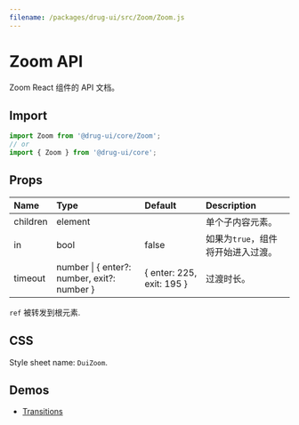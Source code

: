 ```yaml
---
filename: /packages/drug-ui/src/Zoom/Zoom.js
---
```


# Zoom API

<p class="description">Zoom React 组件的 API 文档。</p>

## Import

```js
import Zoom from '@drug-ui/core/Zoom';
// or
import { Zoom } from '@drug-ui/core';
```

## Props

| Name | Type | Default | Description |
|:-----|:-----|:--------|:------------|
| <span class="prop-name">children</span> | <span class="prop-type">element</span> |  | 单个子内容元素。 |
| <span class="prop-name">in</span> | <span class="prop-type">bool</span> | <span class="prop-default">false</span> | 如果为```true```，组件将开始进入过渡。 |
| <span class="prop-name">timeout</span> | <span class="prop-type">number &#124; { enter?: number, exit?: number }</span> | <span class="prop-default">{ enter: 225, exit: 195 }</span> | 过渡时长。 |

`ref` 被转发到根元素.

## CSS

Style sheet name: `DuiZoom`.

## Demos

- [Transitions](/components/Transitions/)




